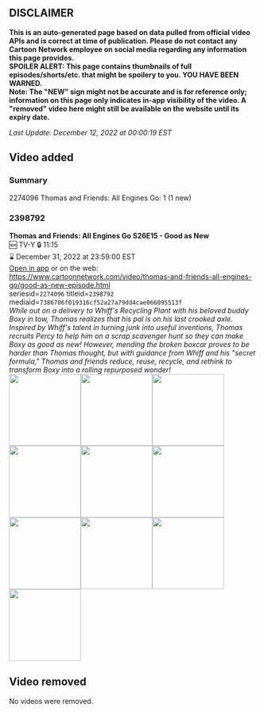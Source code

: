 ## DISCLAIMER
**This is an auto-generated page based on data pulled from official video APIs and is correct at time of publication. Please do not contact any Cartoon Network employee on social media regarding any information this page provides.**  
**SPOILER ALERT: This page contains thumbnails of full episodes/shorts/etc. that might be spoilery to you. YOU HAVE BEEN WARNED.**  
**Note: The "NEW" sign might not be accurate and is for reference only; information on this page only indicates in-app visibility of the video. A "removed" video here might still be available on the website until its expiry date.**  

_Last Update: December 12, 2022 at 00:00:19 EST_
## Video added
### Summary
2274096 Thomas and Friends: All Engines Go: 1 (1 new)  
### 2398792
**Thomas and Friends: All Engines Go S26E15 - Good as New**  
🆕 TV-Y 🔒 11:15  
⌛ December 31, 2022 at 23:59:00 EST  
[Open in app](https://cnvideo.sercomkc.org/redirector.html?type=cnapp&seriesid=1000000000093702&titleid=2398792&mediaid=7386706f019316cf52a27a79dd4cae066095513f) or on the web: https://www.cartoonnetwork.com/video/thomas-and-friends-all-engines-go/good-as-new-episode.html  
seriesid=`2274096` titleid=`2398792` mediaid=`7386706f019316cf52a27a79dd4cae066095513f`  
_While out on a delivery to Whiff's Recycling Plant with his beloved buddy Boxy in tow, Thomas realizes that his pal is on his last crooked axle. Inspired by Whiff's talent in turning junk into useful inventions, Thomas recruits Percy to help him on a scrap scavenger hunt so they can make Boxy as good as new! However, mending the broken boxcar proves to be harder than Thomas thought, but with guidance from Whiff and his "secret formula," Thomas and friends reduce, reuse, recycle, and rethink to transform Boxy into a rolling repurposed wonder!_  
<a href="https://s3.amazonaws.com/cartoonorchestrator/2398792_001_1280x720.jpg"><img src="https://s3.amazonaws.com/cartoonorchestrator/2398792_001_640x360.jpg" height="144px" /></a><a href="https://s3.amazonaws.com/cartoonorchestrator/2398792_002_1280x720.jpg"><img src="https://s3.amazonaws.com/cartoonorchestrator/2398792_002_640x360.jpg" height="144px" /></a><a href="https://s3.amazonaws.com/cartoonorchestrator/2398792_003_1280x720.jpg"><img src="https://s3.amazonaws.com/cartoonorchestrator/2398792_003_640x360.jpg" height="144px" /></a><a href="https://s3.amazonaws.com/cartoonorchestrator/2398792_004_1280x720.jpg"><img src="https://s3.amazonaws.com/cartoonorchestrator/2398792_004_640x360.jpg" height="144px" /></a><a href="https://s3.amazonaws.com/cartoonorchestrator/2398792_005_1280x720.jpg"><img src="https://s3.amazonaws.com/cartoonorchestrator/2398792_005_640x360.jpg" height="144px" /></a><a href="https://s3.amazonaws.com/cartoonorchestrator/2398792_006_1280x720.jpg"><img src="https://s3.amazonaws.com/cartoonorchestrator/2398792_006_640x360.jpg" height="144px" /></a><a href="https://s3.amazonaws.com/cartoonorchestrator/2398792_007_1280x720.jpg"><img src="https://s3.amazonaws.com/cartoonorchestrator/2398792_007_640x360.jpg" height="144px" /></a><a href="https://s3.amazonaws.com/cartoonorchestrator/2398792_008_1280x720.jpg"><img src="https://s3.amazonaws.com/cartoonorchestrator/2398792_008_640x360.jpg" height="144px" /></a><a href="https://s3.amazonaws.com/cartoonorchestrator/2398792_009_1280x720.jpg"><img src="https://s3.amazonaws.com/cartoonorchestrator/2398792_009_640x360.jpg" height="144px" /></a><a href="https://s3.amazonaws.com/cartoonorchestrator/2398792_010_1280x720.jpg"><img src="https://s3.amazonaws.com/cartoonorchestrator/2398792_010_640x360.jpg" height="144px" /></a>
## Video removed
No videos were removed.  
